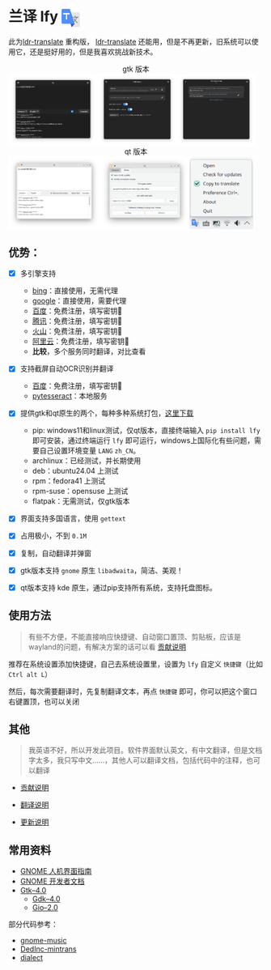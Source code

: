 # 兰译 lfy <img src="images/cool.ldr.lfy.svg" width = "36" height = "36" alt="兰译" align=center />

此为[ldr-translate](https://github.com/yuhldr/ldr-translate) 重构版， [ldr-translate](https://github.com/yuhldr/ldr-translate) 还能用，但是不再更新，旧系统可以使用它，还是挺好用的，但是我喜欢挑战新技术。

<center>
gtk 版本
<div style="display: flex;">
    <img src="images/main.png" alt="首页" style="width: 35%;">
    <img src="images/preference.png" alt="设置1" style="width: 31%;">
    <img src="images/server-preference.png" alt="设置2" style="width: 31%;">
</div>
qt 版本
<div style="display: flex;">
    <img src="images/qt/main.png" alt="首页" style="width: 36%;">
    <img src="images/qt/preference.png" alt="设置1" style="width: 35%;">
    <img src="images/qt/tray.png" alt="托盘" style="width: 25%;">
</div>
</center>


## 优势：

- [x] 多引擎支持
    - [bing](servers/t/bing.md)：直接使用，无需代理
    - [google](servers/t/google.md)：直接使用，需要代理
    - [百度](servers/t/baidu.md)：免费注册，填写密钥🔑
    - [腾讯](servers/t/tencent.md)：免费注册，填写密钥🔑
    - [火山](servers/t/huoshan.md)：免费注册，填写密钥🔑
    - [阿里云](servers/t/aliyun.md)：免费注册，填写密钥🔑
    - **比较**，多个服务同时翻译，对比查看
- [x] 支持截屏自动OCR识别并翻译
    - [百度](servers/o/baidu.md)：免费注册，填写密钥🔑
    - [pytesseract](servers/o/pytesseract.md)：本地服务
- [x] 提供gtk和qt原生的两个，每种多种系统打包，[这里下载](https://github.com/ldrfy/lfy/releases)
    - pip: windows11和linux测试，仅qt版本，直接终端输入 `pip install lfy` 即可安装，通过终端运行 `lfy` 即可运行，windows上国际化有些问题，需要自己设置环境变量 `LANG` `zh_CN`。
    - archlinux：已经测试，并长期使用
    - deb：ubuntu24.04 上测试
    - rpm：fedora41 上测试
    - rpm-suse：opensuse 上测试
    - flatpak：无需测试，仅gtk版本
- [x] 界面支持多国语言，使用 `gettext`
- [x] 占用极小，不到 `0.1M`
- [x] 复制，自动翻译并弹窗
- [x] gtk版本支持 `gnome` 原生 `libadwaita`，简洁、美观！
- [x] qt版本支持 kde 原生，通过pip支持所有系统，支持托盘图标。 


## 使用方法


> 有些不方便，不能直接响应快捷键、自动窗口置顶、剪贴板，应该是wayland的问题，有解决方案的话可以看 [贡献说明](CONTRIBUTE.md)


推荐在系统设置添加快捷键，自己去系统设置里，设置为 `lfy` 自定义 `快捷键`（比如 `Ctrl alt L`）

然后，每次需要翻译时，先复制翻译文本，再点 `快捷键` 即可，你可以把这个窗口右键置顶，也可以关闭


## 其他

> 我英语不好，所以开发此项目。软件界面默认英文，有中文翻译，但是文档字太多，我只写中文……，其他人可以翻译文档，包括代码中的注释，也可以翻译

- [贡献说明](CONTRIBUTE.md)

- [翻译说明](TRANSLATE.md)

- [更新说明](CONTRIBUTE.md)

## 常用资料

- [GNOME 人机界面指南](https://developer.gnome.org/hig/index.html)
- [GNOME 开发者文档](https://developer.gnome.org/documentation/index.html)
- [Gtk–4.0](https://docs.gtk.org/)
  - [Gdk–4.0](https://docs.gtk.org/gdk4/)
  - [Gio–2.0](https://docs.gtk.org/gio/)

部分代码参考：

- [gnome-music](https://gitlab.gnome.org/GNOME/gnome-music)
- [DedInc-mintrans](https://github.com/DedInc/mintrans.git)
- [dialect](https://github.com/dialect-app/dialect)
